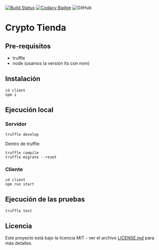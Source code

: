 [![Build Status](https://travis-ci.com/tomasBustamante/crypto-tienda.svg?branch=master)](https://travis-ci.com/tomasBustamante/crypto-tienda)
[![Codacy Badge](https://app.codacy.com/project/badge/Grade/8ddb3b94e73045c68e3b7721c3b3fca4)](https://www.codacy.com/manual/tomasBustamante/crypto-tienda?utm_source=github.com&amp;utm_medium=referral&amp;utm_content=tomasBustamante/crypto-tienda&amp;utm_campaign=Badge_Grade)
![GitHub](https://img.shields.io/github/license/tomasBustamante/crypto-tienda)

# Crypto Tienda

## Pre-requisitos

- truffle
- node (usamos la versión lts con nvm)

## Instalación

```console
cd client
npm i
```

## Ejecución local

### Servidor

```console
truffle develop
```

Dentro de truffle:

```console
truffle compile
truffle migrate --reset
```

### Cliente

```console
cd client
npm run start
```

## Ejecución de las pruebas

```console
truffle test
```

## Licencia

Este proyecto está bajo la licencia MIT - ver el archivo [LICENSE.md](https://github.com/tomasBustamante/crypto-tienda/LICENSE) para más detalles.
